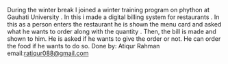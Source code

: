 During the winter break I joined a winter training program on phython at Gauhati University . In this i made a digital billing system for restaurants . In this as a person enters the restaurant he is shown the menu card and asked what he wants to order along with the quantity . Then, the bill is made and shown to him. He is asked if he wants to give the order or not. He can order the food if he wants to do so.
Done by: Atiqur Rahman 
email:ratiqur088@gmail.com
